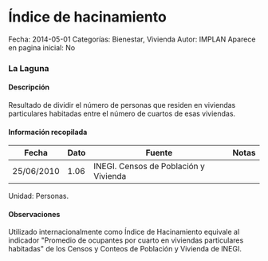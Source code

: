 Índice de hacinamiento
=====

Fecha: 2014-05-01
Categorías: Bienestar, Vivienda
Autor: IMPLAN
Aparece en pagina inicial: No

### La Laguna

#### Descripción

Resultado de dividir el número de personas que residen en viviendas particulares habitadas entre el número de cuartos de esas viviendas.

<!-- break -->

#### Información recopilada

<table class="table table-hover table-bordered matriz">
  <thead>
    <tr><th>Fecha</th><th>Dato</th><th>Fuente</th><th>Notas</th></tr>
  </thead>
  <tbody>
    <tr><td class="centrado">25/06/2010</td><td class="derecha">1.06</td><td>INEGI. Censos de Población y Vivienda</td><td></td></tr>
  </tbody>
</table>

Unidad: Personas.

#### Observaciones

Utilizado internacionalmente como Índice de Hacinamiento equivale al indicador "Promedio de ocupantes por cuarto en viviendas particulares habitadas" de los Censos y Conteos de Población y Vivienda de INEGI.
